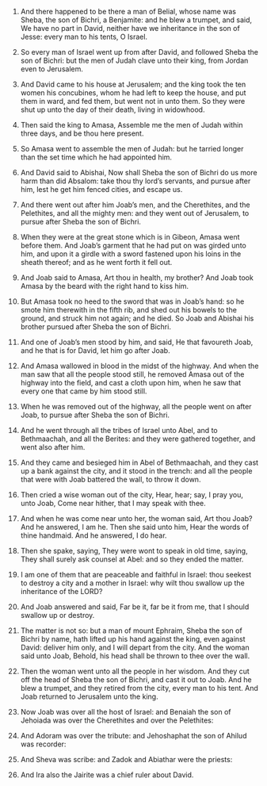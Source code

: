 1. And there happened to be there a man of Belial, whose name was
Sheba, the son of Bichri, a Benjamite: and he blew a trumpet, and
said, We have no part in David, neither have we inheritance in the son
of Jesse: every man to his tents, O Israel.

2. So every man of Israel went up from after David, and followed
Sheba the son of Bichri: but the men of Judah clave unto their king,
from Jordan even to Jerusalem.

3. And David came to his house at Jerusalem; and the king took the
ten women his concubines, whom he had left to keep the house, and put
them in ward, and fed them, but went not in unto them. So they were
shut up unto the day of their death, living in widowhood.

4. Then said the king to Amasa, Assemble me the men of Judah within
three days, and be thou here present.

5. So Amasa went to assemble the men of Judah: but he tarried longer
than the set time which he had appointed him.

6. And David said to Abishai, Now shall Sheba the son of Bichri do
us more harm than did Absalom: take thou thy lord’s servants, and
pursue after him, lest he get him fenced cities, and escape us.

7. And there went out after him Joab’s men, and the Cherethites, and
the Pelethites, and all the mighty men: and they went out of
Jerusalem, to pursue after Sheba the son of Bichri.

8. When they were at the great stone which is in Gibeon, Amasa went
before them. And Joab’s garment that he had put on was girded unto
him, and upon it a girdle with a sword fastened upon his loins in the
sheath thereof; and as he went forth it fell out.

9. And Joab said to Amasa, Art thou in health, my brother? And Joab
took Amasa by the beard with the right hand to kiss him.

10. But Amasa took no heed to the sword that was in Joab’s hand: so
he smote him therewith in the fifth rib, and shed out his bowels to
the ground, and struck him not again; and he died. So Joab and Abishai
his brother pursued after Sheba the son of Bichri.

11. And one of Joab’s men stood by him, and said, He that favoureth
Joab, and he that is for David, let him go after Joab.

12. And Amasa wallowed in blood in the midst of the highway. And
when the man saw that all the people stood still, he removed Amasa out
of the highway into the field, and cast a cloth upon him, when he saw
that every one that came by him stood still.

13. When he was removed out of the highway, all the people went on
after Joab, to pursue after Sheba the son of Bichri.

14. And he went through all the tribes of Israel unto Abel, and to
Bethmaachah, and all the Berites: and they were gathered together, and
went also after him.

15. And they came and besieged him in Abel of Bethmaachah, and they
cast up a bank against the city, and it stood in the trench: and all
the people that were with Joab battered the wall, to throw it down.

16. Then cried a wise woman out of the city, Hear, hear; say, I pray
you, unto Joab, Come near hither, that I may speak with thee.

17. And when he was come near unto her, the woman said, Art thou
Joab? And he answered, I am he. Then she said unto him, Hear the
words of thine handmaid. And he answered, I do hear.

18. Then she spake, saying, They were wont to speak in old time,
saying, They shall surely ask counsel at Abel: and so they ended the
matter.

19. I am one of them that are peaceable and faithful in Israel: thou
seekest to destroy a city and a mother in Israel: why wilt thou
swallow up the inheritance of the LORD?

20. And Joab answered and
said, Far be it, far be it from me, that I should swallow up or
destroy.

21. The matter is not so: but a man of mount Ephraim, Sheba the son
of Bichri by name, hath lifted up his hand against the king, even
against David: deliver him only, and I will depart from the city. And
the woman said unto Joab, Behold, his head shall be thrown to thee
over the wall.

22. Then the woman went unto all the people in her wisdom. And they
cut off the head of Sheba the son of Bichri, and cast it out to Joab.
And he blew a trumpet, and they retired from the city, every man to
his tent. And Joab returned to Jerusalem unto the king.

23. Now Joab was over all the host of Israel: and Benaiah the son of
Jehoiada was over the Cherethites and over the Pelethites:

24. And
Adoram was over the tribute: and Jehoshaphat the son of Ahilud was
recorder:

25. And Sheva was scribe: and Zadok and Abiathar were the
priests:

26. And Ira also the Jairite was a chief ruler about David.